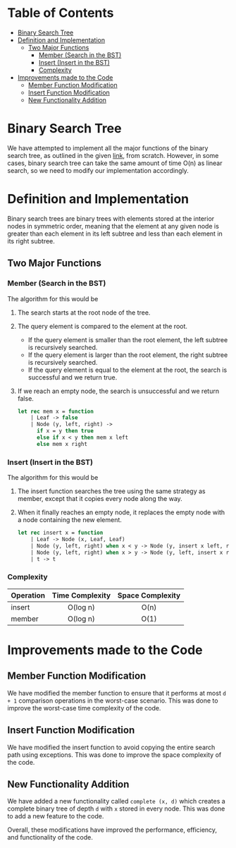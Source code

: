 # Table of Contents

- [Binary Search Tree](#section-id-1)
- [Definition and Implementation](#section-id-4)
  - [Two Major Functions](#section-id-7)
    - [Member (Search in the BST)](#section-id-9)
    - [Insert (Insert in the BST)](#section-id-27)
    - [Complexity](#section-id-40)
- [Improvements made to the Code](#section-id-46)
  - [Member Function Modification](#section-id-48)
  - [Insert Function Modification](#section-id-51)
  - [New Functionality Addition](#section-id-54)
  


<div id='section-id-1'/>

# Binary Search Tree
We have attempted to implement all the major functions of the binary search tree, as outlined in the given [link](https://www.geeksforgeeks.org/binary-search-tree-set-1-search-and-insertion/), from scratch. However, in some cases, binary search tree can take the same amount of time O(n) as linear search, so we need to modify our implementation accordingly.

<div id='section-id-4'/>

# Definition and Implementation
Binary search trees are binary trees with elements stored at the interior nodes in symmetric order, meaning that the element at any given node is greater than each element in its left subtree and less than each element in its right subtree.

<div id='section-id-7'/>

## Two Major Functions

<div id='section-id-9'/>

### Member (Search in the BST)
The algorithm for this would be 
1. The search starts at the root node of the tree.
2. The query element is compared to the element at the root.
    * If the query element is smaller than the root element, the left subtree is recursively searched.
    * If the query element is larger than the root element, the right subtree is recursively searched.
    * If the query element is equal to the element at the root, the search is successful and we return true.
3. If we reach an empty node, the search is unsuccessful and we return false.

    ```Ocaml
    let rec mem x = function
        | Leaf -> false
        | Node (y, left, right) ->
          if x = y then true
          else if x < y then mem x left
          else mem x right  
    ```

<div id='section-id-27'/>

### Insert (Insert in the BST)
The algorithm for this would be 
1. The insert function searches the tree using the same strategy as member, except that it copies every node along the way.
2. When it finally reaches an empty node, it replaces the empty node with a node containing the new element.

    ```Ocaml
    let rec insert x = function
        | Leaf -> Node (x, Leaf, Leaf)
        | Node (y, left, right) when x < y -> Node (y, insert x left, right)
        | Node (y, left, right) when x > y -> Node (y, left, insert x right)
        | t -> t
    ```

<div id='section-id-40'/>

### Complexity
| Operation        | Time Complexity           | Space Complexity|
| ------------- |:-------------:|:-------------:|
| insert    | O(log n) | O(n) |
| member      | O(log n)    | O(1) |

<div id='section-id-46'/>

# Improvements made to the Code

<div id='section-id-48'/>

## Member Function Modification
We have modified the member function to ensure that it performs at most `d + 1` comparison operations in the worst-case scenario. This was done to improve the worst-case time complexity of the code.

<div id='section-id-51'/>

## Insert Function Modification
We have modified the insert function to avoid copying the entire search path using exceptions. This was done to improve the space complexity of the code.

<div id='section-id-54'/>

## New Functionality Addition
We have added a new functionality called `complete (x, d)` which creates a complete binary tree of depth `d` with `x` stored in every node. This was done to add a new feature to the code.

Overall, these modifications have improved the performance, efficiency, and functionality of the code.



